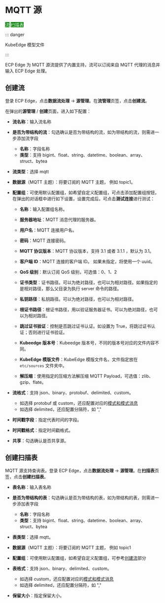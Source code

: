 # MQTT 源

<span style="background:green;color:white;">流</span>        <span style="background:green;color:white">扫描表</span>

::: danger

KubeEdge 模型文件

:::

ECP Edge 为 MQTT 源流提供了内置支持，流可以订阅来自 MQTT 代理的消息并输入 ECP Edge  处理。

## 创建流

登录 ECP Edge，点击**数据流处理** -> **源管理**。在**流管理**页签，点击**创建流**。

在弹出的**源管理** / **创建**页面，进入如下配置：

- **流名称**：输入流名称
- **是否为带结构的流**：勾选确认是否为带结构的流，如为带结构的流，则需进一步添加流字段

  - **名称**：字段名称
  - **类型**：支持 bigint、float、string、datetime、boolean、array、struct、bytea
- **流类型**：选择 mqtt
- **数据源**（MQTT 主题）：将要订阅的 MQTT 主题， 例如 topic1。
- **配置组**：可使用默认配置组，如希望自定义配置组，可点击添加配置组按钮，在弹出的对话框中进行如下设置，设置完成后，可点击**测试连接**进行测试：

  - **名称**：输入配置组名称。
  - **服务器地址**：MQTT 消息代理的服务器。
  - **用户名**：MQTT 连接用户名。
  - **密码**：MQTT 连接密码。
  - **MQTT 协议版本**：MQTT 协议版本，支持 3.1 或者 3.1.1 ，默认为 3.1。 

  - **客户端 ID**：MQTT 连接的客户端 ID。 如果未指定，将使用一个 uuid。
  - **QoS 级别**：默认订阅 QoS 级别，可选值：0、1、2
  - **证书类型**：证书路径。可以为绝对路径，也可以为相对路径。如果指定的是相对路径，那么父目录为执行 server 命令的路径。
  - **私钥路径**：私钥路径。可以为绝对路径，也可以为相对路径。
  - **根证书路径**：根证书路径，用以验证服务器证书。可以为绝对路径，也可以为相对路径。
  - **跳过证书验证**：控制是否跳过证书认证。如设置为 True，将跳过证书认证；否则进行证书验证。
  - **Kubeedge 版本号**：Kubeedge 版本号，不同的版本号对应的文件内容不同。
  - **KubeEdge 模版文件**：KubeEdge 模版文件名，文件指定放在 `etc/sources` 文件夹中。
  - **解压缩**：使用指定的压缩方法解压缩 MQTT Payload，可选值：zlib、gzip、flate。
- **流格式**：支持 json、binary、protobuf、delimited、custom。
  - 如选择 protobuf 或 custom，还应配置对应的[模式和模式消息](./config.md#模式)
  - 如选择 delimited，还应配置分隔符，如 ","

- **时间戳字段**：指定代表时间的字段。
- **时间戳格式**：指定时间戳格式。
- **共享**：勾选确认是否共享源。

## 创建扫描表

MQTT 源支持查询表。登录 ECP Edge，点击**数据流处理** -> **源管理**。在**扫描表**页签，点击**创建扫描表**。

- **表名称**：输入表名称
- **是否为带结构的表**：勾选确认是否为带结构的表，如为带结构的表，则需进一步添加表字段
  - **名称**：字段名称
  - **类型**：支持 bigint、float、string、datetime、boolean、array、struct、bytea
- **表类型**：选择 mqtt。
- **数据源**（MQTT 主题）：将要订阅的 MQTT 主题， 例如 topic1
- **配置组**：可使用默认配置组，如希望自定义配置组，可参考[创建流](#创建流)部分
- **表格式**：支持 json、binary、delimited、custom。
  - 如选择 custom，还应配置对应的[模式和模式消息](./config.md#模式)
  - 如选择 delimited，还应配置分隔符，如 ","

- **保留大小**：指定保留大小。
